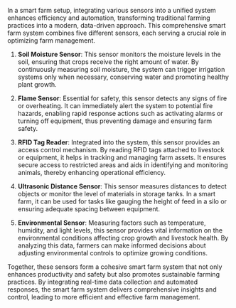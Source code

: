 In a smart farm setup, integrating various sensors into a unified system enhances efficiency and automation, transforming traditional farming practices into a modern, data-driven approach. This comprehensive smart farm system combines five different sensors, each serving a crucial role in optimizing farm management.

1. **Soil Moisture Sensor**: This sensor monitors the moisture levels in the soil, ensuring that crops receive the right amount of water. By continuously measuring soil moisture, the system can trigger irrigation systems only when necessary, conserving water and promoting healthy plant growth.

2. **Flame Sensor**: Essential for safety, this sensor detects any signs of fire or overheating. It can immediately alert the system to potential fire hazards, enabling rapid response actions such as activating alarms or turning off equipment, thus preventing damage and ensuring farm safety.

3. **RFID Tag Reader**: Integrated into the system, this sensor provides an access control mechanism. By reading RFID tags attached to livestock or equipment, it helps in tracking and managing farm assets. It ensures secure access to restricted areas and aids in identifying and monitoring animals, thereby enhancing operational efficiency.

4. **Ultrasonic Distance Sensor**: This sensor measures distances to detect objects or monitor the level of materials in storage tanks. In a smart farm, it can be used for tasks like gauging the height of feed in a silo or ensuring adequate spacing between equipment.

5. **Environmental Sensor**: Measuring factors such as temperature, humidity, and light levels, this sensor provides vital information on the environmental conditions affecting crop growth and livestock health. By analyzing this data, farmers can make informed decisions about adjusting environmental controls to optimize growing conditions.

Together, these sensors form a cohesive smart farm system that not only enhances productivity and safety but also promotes sustainable farming practices. By integrating real-time data collection and automated responses, the smart farm system delivers comprehensive insights and control, leading to more efficient and effective farm management.
